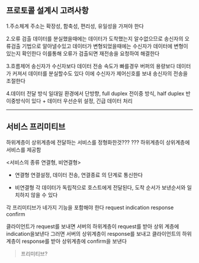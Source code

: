 ## 프로토콜 설계시 고려사항

1.주소체계
주소는 확장성, 함축성, 편리성, 유일성을 가져야 한다

2.오류 검출
데이터를 분실했을때에는 데이터가 도착했는지 알수없으므로 송신자의 오류검출 기법으로 알아낼수있고
데이터가 변형되었을때에는 수신자가 데이터에 변형이 있는지 확인한다
이를통해 오류가 검출되면 재전송을 요청하여 해결한다

3.흐름제어
송신자가 수신자보다 데이터 전송 속도가 빠를경우 버퍼의 용량보다 데이터가 커져서 데이터를 분실할수도 있다
이에 수신자가 제어신호를 보내 송신자의 전송을 조절한다

4.데이터 전달 방식
일대일 환경에서 단방향, full duplex 전이중 방식, half duplex 반이중방식이 있다
\+ 데이터 우선순위 설정, 긴급 데이터 처리

---

## 서비스 프리미티브
하위계층이 상위계층에 전달하는 서비스를 정형화한것???
???
하위계층이 상위계층에 서비스를 제공함

<서비스의 종류 연결형, 비연결형>
- 연결형
연결설정, 데이터 전송, 연결종료 의 단계로 통신한다

- 비연결형
각 데이터가 독립적으로 호스트에게 전달된다, 도착 순서가 보낸순서와 일치하지 않을 수 있다

각 프리미티브가 네가지 기능을 포함해야 한다
request
indication
response
confirm

클라이언트가 request를 보내면 서버의 하위계층이 request를 받아 상위 계층에 indication을보낸다
그러면 서버의 상위계층이 response를 보내고 클라이언트의 하위계층이 response를 받아 상위계층에 confirm을 보낸다

> 프리미티브?
